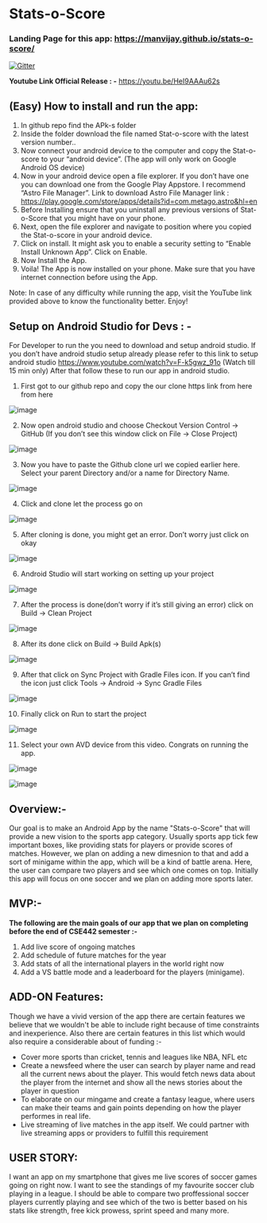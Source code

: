 # Stats-o-Score

### Landing Page for this app: https://manvijay.github.io/stats-o-score/ 


[![Gitter](https://badges.gitter.im/Join%20Chat.svg)](https://gitter.im/Stat-O-Score/Stat-O-Score_public?utm_source=badge&utm_medium=badge&utm_campaign=pr-badge&utm_content=badge)

**Youtube Link Official Release : -**
https://youtu.be/HeI9AAAu62s


## **(Easy) How to install and run the app:**
1.	In github repo find the APk-s folder
2.	Inside the folder download the file named Stat-o-score with the latest version number..
3.	Now connect your android device to the computer and copy the Stat-o-score to your “android device”. (The app will only work on Google Android OS device)
4.	Now in your android device open a file explorer. If you don’t have one you can download one from the Google Play Appstore. I recommend “Astro File Manager”. Link to download Astro File Manager link : https://play.google.com/store/apps/details?id=com.metago.astro&hl=en 
5.  Before Installing ensure that you uninstall any previous versions of Stat-o-Score that you might have on your phone.
6.	Next, open the file explorer and navigate to position where you copied the Stat-o-score in your android device.
7.	Click on install. It might ask you to enable a security setting to “Enable Install Unknown App”. Click on Enable.
8.	Now Install the App.
9.	Voila! The App is now installed on your phone. Make sure that you have internet connection before using the App.

Note: In case of any difficulty while running the app, visit the YouTube link provided above to know the functionality better. Enjoy!

## **Setup on Android Studio for Devs : -**

For Developer to run the you need to download and setup android studio.
If you don’t have android studio setup already please refer to this link to setup android studio https://www.youtube.com/watch?v=F-k5gwz_91o (Watch till 15 min only)
After that follow these to run our app in android studio.
1.	First got to our github repo and copy the our clone https link from here from here

![image](https://user-images.githubusercontent.com/36175612/38015294-54784976-3239-11e8-8510-3e53e61d7cf4.png)










2.	Now open android studio and choose Checkout Version Control -> GitHub (If you don’t see this window click on File -> Close Project)

![image](https://user-images.githubusercontent.com/36175612/38015327-70f8d94e-3239-11e8-899c-b2f0ddef5d33.png)

3.	Now you have to paste the Github clone url we copied earlier here. Select your parent Directory and/or a name for Directory Name.

![image](https://user-images.githubusercontent.com/36175612/38015357-85a1498a-3239-11e8-8073-bfc32c14c3ee.png)



4.	Click and clone let the process go on

![image](https://user-images.githubusercontent.com/36175612/38015395-9f48c3a4-3239-11e8-84a5-7070fe6c951a.png)



5.	After cloning is done, you might get an error. Don’t worry just click on okay

![image](https://user-images.githubusercontent.com/36175612/38015429-bb18ae8c-3239-11e8-91d1-6995813cf8e2.png)
 

6.	Android Studio will start working on setting up your project

![image](https://user-images.githubusercontent.com/36175612/38015451-cd452842-3239-11e8-9f2c-84aae1e21ba9.png)
 






7.	After the process is done(don’t worry if it’s still giving an error) click on Build -> Clean Project

![image](https://user-images.githubusercontent.com/36175612/38015471-ddc9e7fc-3239-11e8-884b-138b89214595.png)

 

8.	After its done click on Build -> Build Apk(s)


![image](https://user-images.githubusercontent.com/36175612/38015492-eea86544-3239-11e8-938d-3219dd4c6af3.png)

 
9.	After that click on Sync Project with Gradle Files icon. If you can’t find the icon just click Tools -> Android -> Sync Gradle Files


![image](https://user-images.githubusercontent.com/36175612/38015517-04209554-323a-11e8-8371-beb424b3fe59.png)

 
10.	Finally click on Run to start the project

![image](https://user-images.githubusercontent.com/36175612/38015528-0f7fb164-323a-11e8-9af8-da7dc297c843.png)


11.	Select your own AVD device from this video. Congrats on running the app.

![image](https://user-images.githubusercontent.com/36175612/38015542-1e836980-323a-11e8-848f-52aaa387a662.png)

![image](https://user-images.githubusercontent.com/36175612/38015557-26e19f84-323a-11e8-86f9-cfa9c3710a2a.png)




## **Overview:-**
Our goal is to make an Android App by the name "Stats-o-Score" that will provide a new vision to the sports app category. Usually sports app tick few important boxes, like providing stats for players or provide scores of matches. However, we plan on adding a new dimesnion  to that and add a sort of minigame within the app, which will be a kind of battle arena. Here, the user can compare two players and see which one comes on top. Initially this app will focus on one soccer and we plan on adding more sports later.  

## **MVP:-**
**The following are the main goals of our app that we plan on completing before the end of CSE442 semester :-**
1. Add live score of ongoing matches
2. Add schedule of future matches for the year
3. Add stats of all the international players in the world right now
4. Add a VS battle mode and a leaderboard for the players (minigame).

## **ADD-ON Features:**
Though we have a vivid version of the app there are certain features we believe that we wouldn't be able to include right because of time constraints and inexperience. Also there are certain features in this list which would also require a considerable about of funding :-

- Cover more sports than cricket, tennis and leagues like NBA, NFL etc
- Create a newsfeed where the user can search by player name and read all the current news about the player. This would fetch news data about the player from the internet and show all the news stories about the player in question
- To elaborate on our mingame and create a fantasy league, where users can make their teams and gain points depending on how the player performes in real life.
- Live streaming of live matches in the app itself. We could partner with live streaming apps or providers to fulfill this requirement  

## **USER STORY:**

I want an app on my smartphone that gives me live scores of soccer games going on right now. I want to see the standings of my favourite soccer club playing in a league. I should be able to compare two proffessional soccer players currently playing and see which of the two is better based on his stats like strength, free kick prowess, sprint speed and many more.
